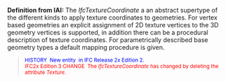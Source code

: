**Definition
from IAI:** The _IfcTextureCoordinate_ a an abstract supertype of the different kinds to apply texture coordinates to geometries. For vertex based geometries an explicit assignment of 2D texture vertices to the 3D geometry vertices is supported, in addition there can be a procedural description of texture coordinates. For parametrically described base geometry types a default mapping procedure is given.

> <small><font color="#0000ff">HISTORY&nbsp;
New entity&nbsp;
in IFC Release 2x Edition 2.
  </font></small>  
> <font color="#ff0000"><small>IFC2x
Edition 3 CHANGE&nbsp; The <i>IfcTextureCoordinate</i>
has changed by deleting the attribute <i>Texture</i>.</small></font>